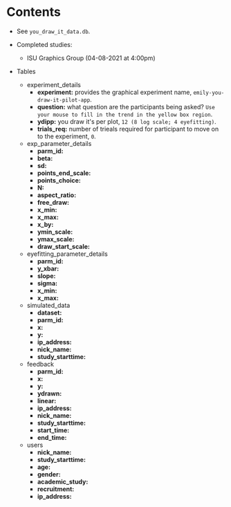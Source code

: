 # Contents

+ See `you_draw_it_data.db`.

+ Completed studies:
    + ISU Graphics Group (04-08-2021 at 4:00pm)

+ Tables
    + experiment_details
        + **experiment:** provides the graphical experiment name, `emily-you-draw-it-pilot-app`.
        + **question:** what question are the participants being asked? `Use your mouse to fill in the trend in the yellow box region`.
        + **ydipp:** you draw it's per plot, `12 (8 log scale; 4 eyefitting)`.
        + **trials_req:** number of trieals required for participant to move on to the experiment, `0`.
    + exp_parameter_details
        + **parm_id:**
        + **beta:**
        + **sd:**
        + **points_end_scale:**
        + **points_choice:**
        + **N:**
        + **aspect_ratio:**
        + **free_draw:**
        + **x_min:**
        + **x_max:**
        + **x_by:**
        + **ymin_scale:**
        + **ymax_scale:**
        + **draw_start_scale:**
    + eyefitting_parameter_details
        + **parm_id:**
        + **y_xbar:**
        + **slope:**
        + **sigma:**
        + **x_min:**
        + **x_max:**
    + simulated_data
        + **dataset:**
        + **parm_id:**
        + **x:**
        + **y:**
        + **ip_address:**
        + **nick_name:**
        + **study_starttime:**
    + feedback
        + **parm_id:**
        + **x:**
        + **y:**
        + **ydrawn:**
        + **linear:**
        + **ip_address:**
        + **nick_name:**
        + **study_starttime:**
        + **start_time:**
        + **end_time:**
    + users
        + **nick_name:**
        + **study_starttime:**
        + **age:**
        + **gender:**
        + **academic_study:**
        + **recruitment:**
        + **ip_address:**
    
  